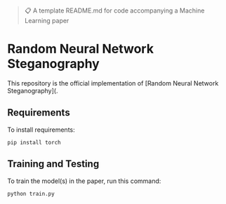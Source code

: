 >📋  A template README.md for code accompanying a Machine Learning paper

# Random Neural Network Steganography

This repository is the official implementation of [Random Neural Network Steganography](. 

## Requirements

To install requirements:

```
pip install torch
```

## Training and Testing

To train the model(s) in the paper, run this command:

```
python train.py 
```

